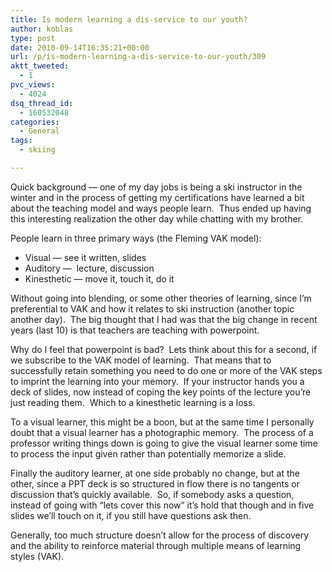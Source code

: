 ```yaml
---
title: Is modern learning a dis-service to our youth?
author: koblas
type: post
date: 2010-09-14T16:35:21+00:00
url: /p/is-modern-learning-a-dis-service-to-our-youth/309
aktt_tweeted:
  - 1
pvc_views:
  - 4024
dsq_thread_id:
  - 160532048
categories:
  - General
tags:
  - skiing

---
```

Quick background &#8212; one of my day jobs is being a ski instructor in the winter and in the process of getting my certifications have learned a bit about the teaching model and ways people learn.  Thus ended up having this interesting realization the other day while chatting with my brother.

People learn in three primary ways (the Fleming VAK model):

  * Visual &#8212; see it written, slides
  * Auditory &#8212;  lecture, discussion
  * Kinesthetic &#8212; move it, touch it, do it

Without going into blending, or some other theories of learning, since I&#8217;m preferential to VAK and how it relates to ski instruction (another topic another day).  The big thought that I had was that the big change in recent years (last 10) is that teachers are teaching with powerpoint.

Why do I feel that powerpoint is bad?  Lets think about this for a second, if we subscribe to the VAK model of learning.  That means that to successfully retain something you need to do one or more of the VAK steps to imprint the learning into your memory.  If your instructor hands you a deck of slides, now instead of coping the key points of the lecture you&#8217;re just reading them.  Which to a kinesthetic learning is a loss.

To a visual learner, this might be a boon, but at the same time I personally doubt that a visual learner has a photographic memory.  The process of a professor writing things down is going to give the visual learner some time to process the input given rather than potentially memorize a slide.

Finally the auditory learner, at one side probably no change, but at the other, since a PPT deck is so structured in flow there is no tangents or discussion that&#8217;s quickly available.  So, if somebody asks a question, instead of going with &#8220;lets cover this now&#8221; it&#8217;s hold that though and in five slides we&#8217;ll touch on it, if you still have questions ask then.

Generally, too much structure doesn&#8217;t allow for the process of discovery and the ability to reinforce material through multiple means of learning styles (VAK).

